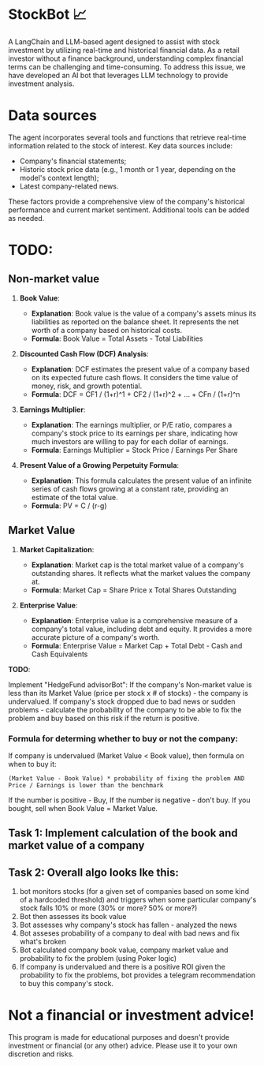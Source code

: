 # StockBot 📈

A LangChain and LLM-based agent designed to assist with stock investment by utilizing real-time and historical financial data. As a retail investor without a finance background, understanding complex financial terms can be challenging and time-consuming. To address this issue, we have developed an AI bot that leverages LLM technology to provide investment analysis.

# Data sources

The agent incorporates several tools and functions that retrieve real-time information related to the stock of interest. Key data sources include:
- Company's financial statements;
- Historic stock price data (e.g., 1 month or 1 year, depending on the model's context length);
- Latest company-related news.

These factors provide a comprehensive view of the company's historical performance and current market sentiment. Additional tools can be added as needed.

# TODO:

## Non-market value 
1. **Book Value**:
   - **Explanation**: Book value is the value of a company's assets minus its liabilities as reported on the balance sheet. It represents the net worth of a company based on historical costs.
   - **Formula**: Book Value = Total Assets - Total Liabilities

2. **Discounted Cash Flow (DCF) Analysis**:
   - **Explanation**: DCF estimates the present value of a company based on its expected future cash flows. It considers the time value of money, risk, and growth potential.
   - **Formula**: DCF = CF1 / (1+r)^1 + CF2 / (1+r)^2 + ... + CFn / (1+r)^n

3. **Earnings Multiplier**:
   - **Explanation**: The earnings multiplier, or P/E ratio, compares a company's stock price to its earnings per share, indicating how much investors are willing to pay for each dollar of earnings.
   - **Formula**: Earnings Multiplier = Stock Price / Earnings Per Share

4. **Present Value of a Growing Perpetuity Formula**:
   - **Explanation**: This formula calculates the present value of an infinite series of cash flows growing at a constant rate, providing an estimate of the total value.
   - **Formula**: PV = C / (r-g)

## Market Value 
1. **Market Capitalization**:
   - **Explanation**: Market cap is the total market value of a company's outstanding shares. It reflects what the market values the company at.
   - **Formula**: Market Cap = Share Price x Total Shares Outstanding

2. **Enterprise Value**:
   - **Explanation**: Enterprise value is a comprehensive measure of a company's total value, including debt and equity. It provides a more accurate picture of a company's worth.
   - **Formula**: Enterprise Value = Market Cap + Total Debt - Cash and Cash Equivalents

**TODO**: 

Implement "HedgeFund advisorBot": If the company's Non-market value is less than its Market Value (price per stock x # of stocks) - the company is undervalued. If company's stock dropped due to bad news or sudden problems - calculate the probability of the company to be able to fix the problem and buy based on this risk if the return is positive.

### Formula for determing whether to buy or not the company: 
If company is undervalued (Market Value < Book value), then formula on when to buy it:

`(Market Value - Book Value) * probability of fixing the problem
AND
Price / Earnings is lower than the benchmark`

If the number is positive - Buy, If the number is negative - don't buy.
If you bought, sell when Book Value = Market Value.

## Task 1: Implement calculation of the book and market value of a company
## Task 2: Overall algo looks lke this:
1) bot monitors stocks (for a given set of companies based on some kind of a hardcoded threshold) and triggers when some particular company's stock falls 10% or more (30% or more? 50% or more?)
2) Bot then assesses its book value
3) Bot assesses why company's stock has fallen - analyzed the news
4) Bot asseses probability of a company to deal with bad news and fix what's broken
5) Bot calculated company book value, company market value and probability to fix the problem (using Poker logic)
6) If company is undervalued and there is a positive ROI given the probability to fix the problems, bot provides a telegram recommendation to buy this company's stock.

# Not a financial or investment advice!

This program is made for educational purposes and doesn't provide investment or financial (or any other) advice. Please use it to your own discretion and risks.

